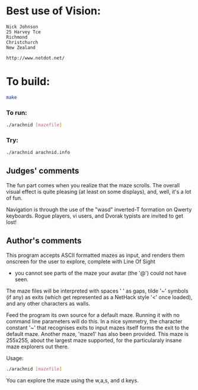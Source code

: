 # Best use of Vision:

    Nick Johnson
    25 Harvey Tce
    Richmond
    Christchurch
    New Zealand

    http://www.notdot.net/

# To build:

```sh
make
```

### To run:

```sh
./arachnid [mazefile]
```

### Try:

```sh
./arachnid arachnid.info
```

## Judges' comments

The fun part comes when you realize that the maze scrolls.  The overall
visual effect is quite pleasing (at least on some displays), and, well,
it's a lot of fun.

Navigation is through the use of the "wasd" inverted-T formation on
Qwerty keyboards.  Rogue players, vi users, and Dvorak typists are
invited to get lost!

## Author's comments

This program accepts ASCII formatted mazes as input, and renders
them onscreen for the user to explore, complete with Line Of Sight
- you cannot see parts of the maze your avatar (the '@') could not
have seen.

The maze files will be interpreted with spaces ' ' as gaps, tilde
'~' symbols (if any) as exits (which get represented as a NetHack
style '<' once loaded), and any other characters as walls.

Feed the program its own source for a default maze. Running it with
no command line parameters will do this. In a nice symmetry, the 
character constant '~' that recognises exits to input mazes itself 
forms the exit to the default maze. Another maze, 'maze1' has also 
been provided. This maze is 255x255, about the largest maze supported, 
for the particularaly insane maze explorers out there.

Usage:

```sh
./arachnid [mazefile]
```

You can explore the maze using the w,a,s, and d keys.
